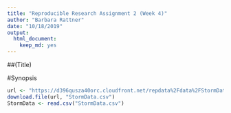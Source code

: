 ```yaml
---
title: "Reproducible Research Assignment 2 (Week 4)"
author: "Barbara Rattner"
date: "10/18/2019"
output: 
  html_document: 
    keep_md: yes
---
```




##(Title) 

#Synopsis



```r
url <- "https://d396qusza40orc.cloudfront.net/repdata%2Fdata%2FStormData.csv.bz2"
download.file(url, "StormData.csv")
StormData <- read.csv("StormData.csv")
```


